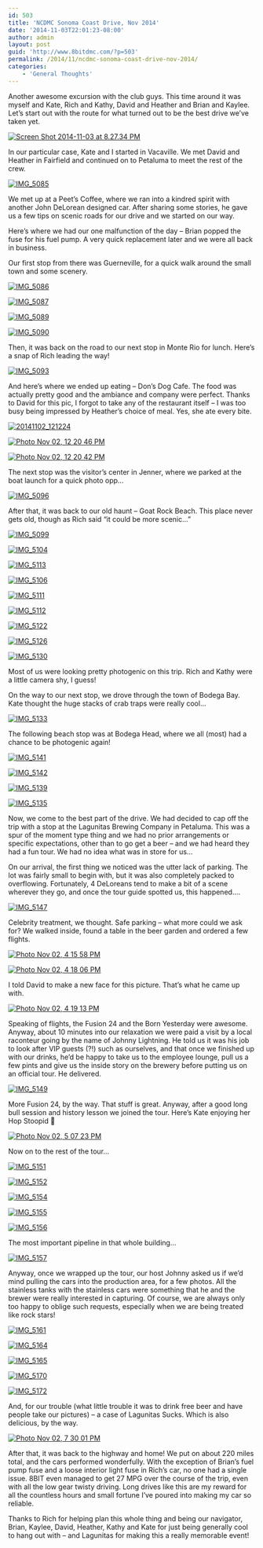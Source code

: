 ```yaml
---
id: 503
title: 'NCDMC Sonoma Coast Drive, Nov 2014'
date: '2014-11-03T22:01:23-08:00'
author: admin
layout: post
guid: 'http://www.8bitdmc.com/?p=503'
permalink: /2014/11/ncdmc-sonoma-coast-drive-nov-2014/
categories:
    - 'General Thoughts'
---
```


Another awesome excursion with the club guys. This time around it was myself and Kate, Rich and Kathy, David and Heather and Brian and Kaylee. Let’s start out with the route for what turned out to be the best drive we’ve taken yet.

[![Screen Shot 2014-11-03 at 8.27.34 PM](https://www.8bitdmc.com/wp-content/uploads/2014/11/Screen-Shot-2014-11-03-at-8.27.34-PM-300x160.png)](https://www.8bitdmc.com/wp-content/uploads/2014/11/Screen-Shot-2014-11-03-at-8.27.34-PM.png)

In our particular case, Kate and I started in Vacaville. We met David and Heather in Fairfield and continued on to Petaluma to meet the rest of the crew.

[![IMG_5085](https://www.8bitdmc.com/wp-content/uploads/2014/11/IMG_5085-300x225.jpg)](https://www.8bitdmc.com/wp-content/uploads/2014/11/IMG_5085.jpg)

We met up at a Peet’s Coffee, where we ran into a kindred spirit with another John DeLorean designed car. After sharing some stories, he gave us a few tips on scenic roads for our drive and we started on our way.

Here’s where we had our one malfunction of the day – Brian popped the fuse for his fuel pump. A very quick replacement later and we were all back in business.

Our first stop from there was Guerneville, for a quick walk around the small town and some scenery.

[![IMG_5086](https://www.8bitdmc.com/wp-content/uploads/2014/11/IMG_5086-300x225.jpg)](https://www.8bitdmc.com/wp-content/uploads/2014/11/IMG_5086.jpg)

[![IMG_5087](https://www.8bitdmc.com/wp-content/uploads/2014/11/IMG_5087-e1415077169745-225x300.jpg)](https://www.8bitdmc.com/wp-content/uploads/2014/11/IMG_5087.jpg)

[![IMG_5089](https://www.8bitdmc.com/wp-content/uploads/2014/11/IMG_5089-300x225.jpg)](https://www.8bitdmc.com/wp-content/uploads/2014/11/IMG_5089.jpg)

[![IMG_5090](https://www.8bitdmc.com/wp-content/uploads/2014/11/IMG_5090-300x225.jpg)](https://www.8bitdmc.com/wp-content/uploads/2014/11/IMG_5090.jpg)

Then, it was back on the road to our next stop in Monte Rio for lunch. Here’s a snap of Rich leading the way!

[![IMG_5093](https://www.8bitdmc.com/wp-content/uploads/2014/11/IMG_5093-300x225.jpg)](https://www.8bitdmc.com/wp-content/uploads/2014/11/IMG_5093.jpg)

And here’s where we ended up eating – Don’s Dog Cafe. The food was actually pretty good and the ambiance and company were perfect. Thanks to David for this pic, I forgot to take any of the restaurant itself – I was too busy being impressed by Heather’s choice of meal. Yes, she ate every bite.

[![20141102_121224](https://www.8bitdmc.com/wp-content/uploads/2014/11/20141102_121224-300x225.jpg)](https://www.8bitdmc.com/wp-content/uploads/2014/11/20141102_121224.jpg)

[![Photo Nov 02, 12 20 46 PM](https://www.8bitdmc.com/wp-content/uploads/2014/11/Photo-Nov-02-12-20-46-PM-e1415080822664-300x225.jpg)](https://www.8bitdmc.com/wp-content/uploads/2014/11/Photo-Nov-02-12-20-46-PM.jpg)

[![Photo Nov 02, 12 20 42 PM](https://www.8bitdmc.com/wp-content/uploads/2014/11/Photo-Nov-02-12-20-42-PM-e1415080778605-300x225.jpg)](https://www.8bitdmc.com/wp-content/uploads/2014/11/Photo-Nov-02-12-20-42-PM-e1415080778605.jpg)

The next stop was the visitor’s center in Jenner, where we parked at the boat launch for a quick photo opp…

[![IMG_5096](https://www.8bitdmc.com/wp-content/uploads/2014/11/IMG_5096-300x225.jpg)](https://www.8bitdmc.com/wp-content/uploads/2014/11/IMG_5096.jpg)

After that, it was back to our old haunt – Goat Rock Beach. This place never gets old, though as Rich said “it could be more scenic…”

[![IMG_5099](https://www.8bitdmc.com/wp-content/uploads/2014/11/IMG_5099-300x225.jpg)](https://www.8bitdmc.com/wp-content/uploads/2014/11/IMG_5099.jpg)

[![IMG_5104](https://www.8bitdmc.com/wp-content/uploads/2014/11/IMG_5104-300x225.jpg)](https://www.8bitdmc.com/wp-content/uploads/2014/11/IMG_5104.jpg)

[![IMG_5113](https://www.8bitdmc.com/wp-content/uploads/2014/11/IMG_5113-300x225.jpg)](https://www.8bitdmc.com/wp-content/uploads/2014/11/IMG_5113.jpg)

[![IMG_5106](https://www.8bitdmc.com/wp-content/uploads/2014/11/IMG_5106-300x225.jpg)](https://www.8bitdmc.com/wp-content/uploads/2014/11/IMG_5106.jpg)

[![IMG_5111](https://www.8bitdmc.com/wp-content/uploads/2014/11/IMG_5111-e1415077951184-225x300.jpg)](https://www.8bitdmc.com/wp-content/uploads/2014/11/IMG_5111.jpg)

[![IMG_5112](https://www.8bitdmc.com/wp-content/uploads/2014/11/IMG_5112-e1415077973543-225x300.jpg)](https://www.8bitdmc.com/wp-content/uploads/2014/11/IMG_5112.jpg)

[![IMG_5122](https://www.8bitdmc.com/wp-content/uploads/2014/11/IMG_5122-e1415078000755-225x300.jpg)](https://www.8bitdmc.com/wp-content/uploads/2014/11/IMG_5122.jpg)

[![IMG_5126](https://www.8bitdmc.com/wp-content/uploads/2014/11/IMG_5126-e1415078021107-225x300.jpg)](https://www.8bitdmc.com/wp-content/uploads/2014/11/IMG_5126.jpg)

[![IMG_5130](https://www.8bitdmc.com/wp-content/uploads/2014/11/IMG_5130-e1415078040651-225x300.jpg)](https://www.8bitdmc.com/wp-content/uploads/2014/11/IMG_5130.jpg)

Most of us were looking pretty photogenic on this trip. Rich and Kathy were a little camera shy, I guess!

On the way to our next stop, we drove through the town of Bodega Bay. Kate thought the huge stacks of crab traps were really cool…

[![IMG_5133](https://www.8bitdmc.com/wp-content/uploads/2014/11/IMG_5133-300x225.jpg)](https://www.8bitdmc.com/wp-content/uploads/2014/11/IMG_5133.jpg)

The following beach stop was at Bodega Head, where we all (most) had a chance to be photogenic again!

[![IMG_5141](https://www.8bitdmc.com/wp-content/uploads/2014/11/IMG_5141-300x225.jpg)](https://www.8bitdmc.com/wp-content/uploads/2014/11/IMG_5141.jpg)

[![IMG_5142](https://www.8bitdmc.com/wp-content/uploads/2014/11/IMG_5142-300x225.jpg)](https://www.8bitdmc.com/wp-content/uploads/2014/11/IMG_5142.jpg)

[![IMG_5139](https://www.8bitdmc.com/wp-content/uploads/2014/11/IMG_5139-300x225.jpg)](https://www.8bitdmc.com/wp-content/uploads/2014/11/IMG_5139.jpg)

[![IMG_5135](https://www.8bitdmc.com/wp-content/uploads/2014/11/IMG_5135-300x225.jpg)](https://www.8bitdmc.com/wp-content/uploads/2014/11/IMG_5135.jpg)

Now, we come to the best part of the drive. We had decided to cap off the trip with a stop at the Lagunitas Brewing Company in Petaluma. This was a spur of the moment type thing and we had no prior arrangements or specific expectations, other than to go get a beer – and we had heard they had a fun tour. We had no idea what was in store for us…

On our arrival, the first thing we noticed was the utter lack of parking. The lot was fairly small to begin with, but it was also completely packed to overflowing. Fortunately, 4 DeLoreans tend to make a bit of a scene wherever they go, and once the tour guide spotted us, this happened….

[![IMG_5147](https://www.8bitdmc.com/wp-content/uploads/2014/11/IMG_5147-300x225.jpg)](https://www.8bitdmc.com/wp-content/uploads/2014/11/IMG_5147.jpg)

Celebrity treatment, we thought. Safe parking – what more could we ask for? We walked inside, found a table in the beer garden and ordered a few flights.

[![Photo Nov 02, 4 15 58 PM](https://www.8bitdmc.com/wp-content/uploads/2014/11/Photo-Nov-02-4-15-58-PM-300x225.jpg)](https://www.8bitdmc.com/wp-content/uploads/2014/11/Photo-Nov-02-4-15-58-PM.jpg)

[![Photo Nov 02, 4 18 06 PM](https://www.8bitdmc.com/wp-content/uploads/2014/11/Photo-Nov-02-4-18-06-PM-300x225.jpg)](https://www.8bitdmc.com/wp-content/uploads/2014/11/Photo-Nov-02-4-18-06-PM.jpg)

I told David to make a new face for this picture. That’s what he came up with.

[![Photo Nov 02, 4 19 13 PM](https://www.8bitdmc.com/wp-content/uploads/2014/11/Photo-Nov-02-4-19-13-PM-300x225.jpg)](https://www.8bitdmc.com/wp-content/uploads/2014/11/Photo-Nov-02-4-19-13-PM.jpg)

Speaking of flights, the Fusion 24 and the Born Yesterday were awesome. Anyway, about 10 minutes into our relaxation we were paid a visit by a local raconteur going by the name of Johnny Lightning. He told us it was his job to look after VIP guests (?!) such as ourselves, and that once we finished up with our drinks, he’d be happy to take us to the employee lounge, pull us a few pints and give us the inside story on the brewery before putting us on an official tour. He delivered.

[![IMG_5149](https://www.8bitdmc.com/wp-content/uploads/2014/11/IMG_5149-300x225.jpg)](https://www.8bitdmc.com/wp-content/uploads/2014/11/IMG_5149.jpg)

More Fusion 24, by the way. That stuff is great. Anyway, after a good long bull session and history lesson we joined the tour. Here’s Kate enjoying her Hop Stoopid 🙂

[![Photo Nov 02, 5 07 23 PM](https://www.8bitdmc.com/wp-content/uploads/2014/11/Photo-Nov-02-5-07-23-PM-e1415079825217-225x300.jpg)](https://www.8bitdmc.com/wp-content/uploads/2014/11/Photo-Nov-02-5-07-23-PM-e1415079825217.jpg)

Now on to the rest of the tour…

[![IMG_5151](https://www.8bitdmc.com/wp-content/uploads/2014/11/IMG_5151-e1415080024348-225x300.jpg)](https://www.8bitdmc.com/wp-content/uploads/2014/11/IMG_5151-e1415080024348.jpg)

[![IMG_5152](https://www.8bitdmc.com/wp-content/uploads/2014/11/IMG_5152-e1415080054490-225x300.jpg)](https://www.8bitdmc.com/wp-content/uploads/2014/11/IMG_5152-e1415080054490.jpg)

[![IMG_5154](https://www.8bitdmc.com/wp-content/uploads/2014/11/IMG_5154-300x225.jpg)](https://www.8bitdmc.com/wp-content/uploads/2014/11/IMG_5154.jpg)

[![IMG_5155](https://www.8bitdmc.com/wp-content/uploads/2014/11/IMG_5155-300x225.jpg)](https://www.8bitdmc.com/wp-content/uploads/2014/11/IMG_5155.jpg)

[![IMG_5156](https://www.8bitdmc.com/wp-content/uploads/2014/11/IMG_5156-300x225.jpg)](https://www.8bitdmc.com/wp-content/uploads/2014/11/IMG_5156.jpg)

The most important pipeline in that whole building…

[![IMG_5157](https://www.8bitdmc.com/wp-content/uploads/2014/11/IMG_5157-300x225.jpg)](https://www.8bitdmc.com/wp-content/uploads/2014/11/IMG_5157.jpg)

Anyway, once we wrapped up the tour, our host Johnny asked us if we’d mind pulling the cars into the production area, for a few photos. All the stainless tanks with the stainless cars were something that he and the brewer were really interested in capturing. Of course, we are always only too happy to oblige such requests, especially when we are being treated like rock stars!

[![IMG_5161](https://www.8bitdmc.com/wp-content/uploads/2014/11/IMG_5161-300x225.jpg)](https://www.8bitdmc.com/wp-content/uploads/2014/11/IMG_5161.jpg)

[![IMG_5164](https://www.8bitdmc.com/wp-content/uploads/2014/11/IMG_5164-300x225.jpg)](https://www.8bitdmc.com/wp-content/uploads/2014/11/IMG_5164.jpg)

[![IMG_5165](https://www.8bitdmc.com/wp-content/uploads/2014/11/IMG_5165-e1415080440101-225x300.jpg)](https://www.8bitdmc.com/wp-content/uploads/2014/11/IMG_5165.jpg)

[![IMG_5170](https://www.8bitdmc.com/wp-content/uploads/2014/11/IMG_5170-300x225.jpg)](https://www.8bitdmc.com/wp-content/uploads/2014/11/IMG_5170.jpg)

[![IMG_5172](https://www.8bitdmc.com/wp-content/uploads/2014/11/IMG_5172-300x225.jpg)](https://www.8bitdmc.com/wp-content/uploads/2014/11/IMG_5172.jpg)

And, for our trouble (what little trouble it was to drink free beer and have people take our pictures) – a case of Lagunitas Sucks. Which is also delicious, by the way.

[![Photo Nov 02, 7 30 01 PM](https://www.8bitdmc.com/wp-content/uploads/2014/11/Photo-Nov-02-7-30-01-PM-300x225.jpg)](https://www.8bitdmc.com/wp-content/uploads/2014/11/Photo-Nov-02-7-30-01-PM.jpg)

After that, it was back to the highway and home! We put on about 220 miles total, and the cars performed wonderfully. With the exception of Brian’s fuel pump fuse and a loose interior light fuse in Rich’s car, no one had a single issue. 8BIT even managed to get 27 MPG over the course of the trip, even with all the low gear twisty driving. Long drives like this are my reward for all the countless hours and small fortune I’ve poured into making my car so reliable.

Thanks to Rich for helping plan this whole thing and being our navigator, Brian, Kaylee, David, Heather, Kathy and Kate for just being generally cool to hang out with – and Lagunitas for making this a really memorable event!